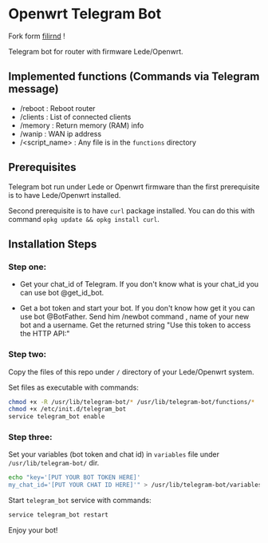 # Openwrt Telegram Bot

Fork form [filirnd](https://github.com/filirnd/Lede_Openwrt_Telegram_Bot) !

Telegram bot for router with firmware Lede/Openwrt.

## Implemented functions (Commands via Telegram message)

  - /reboot : Reboot router
  - /clients : List of connected clients
  - /memory : Return memory (RAM) info
  - /wanip : WAN ip address
  - /<script_name> : Any file is in the `functions` directory

## Prerequisites

Telegram bot run under Lede or Openwrt firmware than the first prerequisite is to have Lede/Openwrt installed.

Second prerequisite is to have `curl` package installed. You can do this with command `opkg update && opkg install curl`.

## Installation Steps

### Step one:

- Get your chat_id of Telegram. If you don't know what is your chat_id you can use bot @get_id_bot.

- Get a bot token and start your bot. If you don't know how get it you can use bot @BotFather. Send him /newbot command , name of your new bot and a username. Get the returned string "Use this token to access the HTTP API:" 

### Step two:

Copy the files of this repo under `/` directory of your Lede/Openwrt system.

Set files as executable with commands:

```sh
chmod +x -R /usr/lib/telegram-bot/* /usr/lib/telegram-bot/functions/*
chmod +x /etc/init.d/telegram_bot
service telegram_bot enable
```

### Step three:

Set your variables (bot token and chat id) in `variables` file under `/usr/lib/telegram-bot/` dir.

```sh
echo "key='[PUT YOUR BOT TOKEN HERE]'
my_chat_id='[PUT YOUR CHAT ID HERE]'" > /usr/lib/telegram-bot/variables
```

Start `telegram_bot` service with commands:

```sh
service telegram_bot restart
```

Enjoy your bot!
